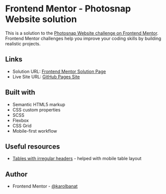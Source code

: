# Frontend Mentor - Photosnap Website solution

This is a solution to the [Photosnap Website challenge on Frontend Mentor](https://www.frontendmentor.io/challenges/photosnap-multipage-website-nMDSrNmNW). Frontend Mentor challenges help you improve your coding skills by building realistic projects.

## Links

- Solution URL: [Frontend Mentor Solution Page](https://www.frontendmentor.io/solutions/photosnap-multipage-website-i1FWguSSlh)
- Live Site URL: [GitHub Pages Site](https://karolbanat.github.io/photosnap-multi-page-website/)

## Built with

- Semantic HTML5 markup
- CSS custom properties
- SCSS
- Flexbox
- CSS Grid
- Mobile-first workflow

## Useful resources

- [Tables with irregular headers](https://www.w3.org/WAI/tutorials/tables/irregular/) - helped with mobile table layout

## Author

- Frontend Mentor - [@karolbanat](https://www.frontendmentor.io/profile/karolbanat)
